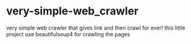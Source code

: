 # very-simple-web_crawler
very simple web crawler that gives link and then crawl for ever!
this little project use beautifulsoup4 for crawling the pages
